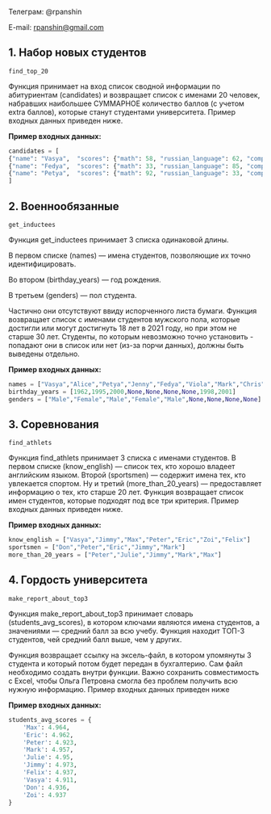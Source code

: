 

Телеграм: @rpanshin

E-mail: rpanshin@gmail.com

## 1. Набор новых студентов

`find_top_20`

Функция принимает на вход список сводной информации по абитуриентам (candidates) и возвращает список с именами 20 человек, набравших наибольшее СУММАРНОЕ количество баллов (с учетом extra баллов), которые станут студентами университета. Пример входных данных приведен ниже.


**Пример входных данных:**
```python
candidates = [
{"name": "Vasya",  "scores": {"math": 58, "russian_language": 62, "computer_science": 48}, "extra_scores":0},
{"name": "Fedya",  "scores": {"math": 33, "russian_language": 85, "computer_science": 42},  "extra_scores":2},
{"name": "Petya",  "scores": {"math": 92, "russian_language": 33, "computer_science": 34},  "extra_scores":1}
]
```

## 2. Военнообязанные

`get_inductees`

Функция get_inductees принимает 3 списка одинаковой длины. 

В первом списке (names) — имена студентов, позволяющие их точно идентифицировать. 

Во втором (birthday_years) — год рождения. 

В третьем (genders) — пол студента.

Частично они отсутствуют ввиду испорченного листа бумаги. 
Функция возвращает список с именами студентов мужского пола, которые достигли
или могут достигнуть 18 лет в 2021 году, но при этом не старше 30 лет. 
Cтуденты, по которым невозможно точно установить - попадают они в список или нет 
(из-за порчи данных), должны быть выведены отдельно.


**Пример входных данных:**
```python
names = ["Vasya","Alice","Petya","Jenny","Fedya","Viola","Mark","Chris","Margo"]
birthday_years = [1962,1995,2000,None,None,None,None,1998,2001]
genders = ["Male","Female","Male","Female","Male",None,None,None,None]
```

## 3. Соревнования

`find_athlets`

Функция find_athlets принимает 3 списка с именами студентов. 
В первом списке (know_english) — список тех, кто хорошо владеет английским языком. 
Второй (sportsmen) — содержит имена тех, кто увлекается спортом. 
Ну и третий (more_than_20_years) — предоставляет информацию о тех, кто старше 20 лет. 
Функция возвращает список имен студентов, которые подходят под все три критерия. 
Пример входных данных приведен ниже.


**Пример входных данных:**
```python
know_english = ["Vasya","Jimmy","Max","Peter","Eric","Zoi","Felix"]
sportsmen = ["Don","Peter","Eric","Jimmy","Mark"]
more_than_20_years = ["Peter","Julie","Jimmy","Mark","Max"]
```

## 4. Гордость университета

`make_report_about_top3`

Функция make_report_about_top3 принимает словарь (students_avg_scores), 
в котором ключами являются имена студентов, а значениями — средний балл за всю учебу.
Функция находит ТОП-3 студентов, чей средний балл выше, чем у других. 

Функция возвращает ссылку на эксель-файл, в котором упомянуты 3 студента 
и который потом будет передан в бухгалтерию. Сам файл необходимо создать внутри функции. 
Важно сохранить совместимость с Excel, чтобы Ольга Петровна смогла без проблем получить 
всю нужную информацию. Пример входных данных приведен ниже

**Пример входных данных:**
```python
students_avg_scores = {
    'Max': 4.964, 
    'Eric': 4.962, 
    'Peter': 4.923, 
    'Mark': 4.957, 
    'Julie': 4.95, 
    'Jimmy': 4.973, 
    'Felix': 4.937, 
    'Vasya': 4.911, 
    'Don': 4.936, 
    'Zoi': 4.937
}
```
